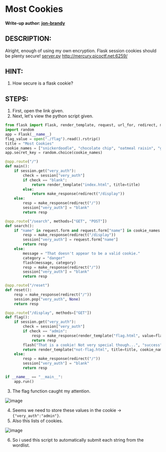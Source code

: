 # Most Cookies
#### Write-up author: [jon-brandy](https://github.com/jon-brandy)
## DESCRIPTION:
Alright, enough of using my own encryption. 
Flask session cookies should be plenty secure! [server.py](https://github.com/jon-brandy/CTF-WRITE-UP/blob/469ad6719d39b72c023ca8cc34b13f6494269572/Asset/Most%20Cookies/server.py) http://mercury.picoctf.net:6259/
## HINT:
1. How secure is a flask cookie?
## STEPS:
1. First, open the link given.
2. Next, let's view the python script given.

```py
from flask import Flask, render_template, request, url_for, redirect, make_response, flash, session
import random
app = Flask(__name__)
flag_value = open("./flag").read().rstrip()
title = "Most Cookies"
cookie_names = ["snickerdoodle", "chocolate chip", "oatmeal raisin", "gingersnap", "shortbread", "peanut butter", "whoopie pie", "sugar", "molasses", "kiss", "biscotti", "butter", "spritz", "snowball", "drop", "thumbprint", "pinwheel", "wafer", "macaroon", "fortune", "crinkle", "icebox", "gingerbread", "tassie", "lebkuchen", "macaron", "black and white", "white chocolate macadamia"]
app.secret_key = random.choice(cookie_names)

@app.route("/")
def main():
	if session.get("very_auth"):
		check = session["very_auth"]
		if check == "blank":
			return render_template("index.html", title=title)
		else:
			return make_response(redirect("/display"))
	else:
		resp = make_response(redirect("/"))
		session["very_auth"] = "blank"
		return resp

@app.route("/search", methods=["GET", "POST"])
def search():
	if "name" in request.form and request.form["name"] in cookie_names:
		resp = make_response(redirect("/display"))
		session["very_auth"] = request.form["name"]
		return resp
	else:
		message = "That doesn't appear to be a valid cookie."
		category = "danger"
		flash(message, category)
		resp = make_response(redirect("/"))
		session["very_auth"] = "blank"
		return resp

@app.route("/reset")
def reset():
	resp = make_response(redirect("/"))
	session.pop("very_auth", None)
	return resp

@app.route("/display", methods=["GET"])
def flag():
	if session.get("very_auth"):
		check = session["very_auth"]
		if check == "admin":
			resp = make_response(render_template("flag.html", value=flag_value, title=title))
			return resp
		flash("That is a cookie! Not very special though...", "success")
		return render_template("not-flag.html", title=title, cookie_name=session["very_auth"])
	else:
		resp = make_response(redirect("/"))
		session["very_auth"] = "blank"
		return resp

if __name__ == "__main__":
	app.run()


```

3. The flag function caught my attention.

![image](https://user-images.githubusercontent.com/70703371/187353237-36cb47ba-274e-44c6-bbd9-3789dde7554b.png)

4. Seems we need to store these values in the cookie -> `{"very_auth":"admin"}`.
5. Also this lists of cookies.

![image](https://user-images.githubusercontent.com/70703371/187353729-fdfc324d-3fce-4b05-9e96-d76dab12e3e9.png)

6. So i used this script to automatically submit each string from the wordlist.

```py

```


